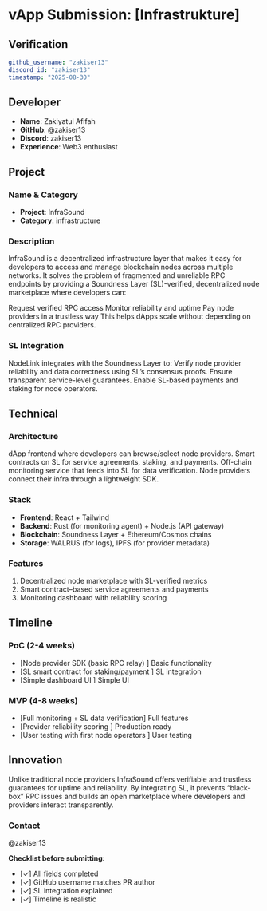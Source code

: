 # vApp Submission: [Infrastrukture]

## Verification
```yaml
github_username: "zakiser13"
discord_id: "zakiser13"
timestamp: "2025-08-30"
```

## Developer
- **Name**: Zakiyatul Afifah
- **GitHub**: @zakiser13
- **Discord**: zakiser13
- **Experience**: Web3 enthusiast

## Project

### Name & Category
- **Project**: InfraSound
- **Category**: infrastructure

### Description
InfraSound is a decentralized infrastructure layer that makes it easy for developers to access and manage blockchain nodes across multiple networks. It solves the problem of fragmented and unreliable RPC endpoints by providing a Soundness Layer (SL)-verified, decentralized node marketplace where developers can:

Request verified RPC access
Monitor reliability and uptime
Pay node providers in a trustless way
This helps dApps scale without depending on centralized RPC providers.

### SL Integration  
NodeLink integrates with the Soundness Layer to:
Verify node provider reliability and data correctness using SL’s consensus proofs.
Ensure transparent service-level guarantees.
Enable SL-based payments and staking for node operators.

## Technical

### Architecture
dApp frontend where developers can browse/select node providers.
Smart contracts on SL for service agreements, staking, and payments.
Off-chain monitoring service that feeds into SL for data verification.
Node providers connect their infra through a lightweight SDK.
### Stack
- **Frontend**: React + Tailwind
- **Backend**: Rust (for monitoring agent) + Node.js (API gateway) 
- **Blockchain**: Soundness Layer + Ethereum/Cosmos chains
- **Storage**: WALRUS (for logs), IPFS (for provider metadata)

### Features
1. Decentralized node marketplace with SL-verified metrics
2. Smart contract–based service agreements and payments
3. Monitoring dashboard with reliability scoring

## Timeline

### PoC (2-4 weeks)
- [Node provider SDK (basic RPC relay) ] Basic functionality
- [SL smart contract for staking/payment ] SL integration
- [Simple dashboard UI ] Simple UI

### MVP (4-8 weeks)  
- [Full monitoring + SL data verification] Full features
- [Provider reliability scoring ] Production ready
- [User testing with first node operators ] User testing

## Innovation
Unlike traditional node providers,InfraSound offers verifiable and trustless guarantees for uptime and reliability. By integrating SL, it prevents “black-box” RPC issues and builds an open marketplace where developers and providers interact transparently.

### Contact
@zakiser13

**Checklist before submitting:**
- [✓] All fields completed
- [✓] GitHub username matches PR author  
- [✓] SL integration explained
- [✓] Timeline is realistic
